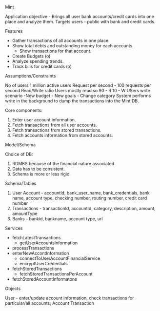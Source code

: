 Mint

Application objective - Brings all user bank accounts/credit cards into one place and analyze them.
Targets users - public with bank and credit cards.

Features
- Gather transactions of all accounts in one place.
- Show total debts and outstanding money for each accounts.
	- Show transactions for that account.
- Create Budgets (o)
- Analyze spending trends.
- Track bills for credit cards (o)


Assumptions/Constraints

No of users 1 million active users
Request per second - 100 requests per second
Read/Write ratio
	Users mostly read so 90 - R  10 - W
	USers write scenario
		-New budget
		- New goals
		- Change category
	System performs write in the background to dump the transactions into the Mint DB.

Core components:
1. Enter user account information.
2. Fetch transactions from all user accounts.
3. Fetch transactions from stored transactions.
4. Fetch accounts information from stored accounts. 

Model/Schema

Choice of DB:  
1. RDMBS because of the financial nature associated
2. Data has to be consistent.
3. Schema is more or less rigid.

Schema/Tables

1. User Account - accountId, bank_user_name, bank_credentials, bank name, account type, checking number, routing number, credit card number 
2. Transactions - transactionId, accountId, category, description, amount, amountType
3. Banks - bankid, bankname, account type, url


Services 

- fetchLatestTransactions
	- getUserAccountsInformation
- processTransactions
- enterNewAccontInformation
	- connectToUserAccountFinancialService
	- encryptUserCredentials
- fetchStoredTransactions
	- fetchStoredTransactionsPerAccount
- fetchStoredAccountInformatons

Objects

User - enter/update account information, check transactions for particular/all accounts;
Account 
Transaction



